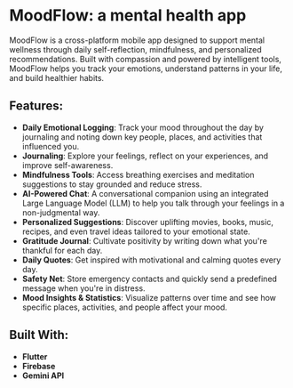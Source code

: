 # MoodFlow: a mental health app

MoodFlow is a cross-platform mobile app designed to support mental wellness through daily self-reflection, mindfulness, and personalized recommendations.
Built with compassion and powered by intelligent tools, MoodFlow helps you track your emotions, understand patterns in your life, and build healthier habits.


## Features:
- **Daily Emotional Logging**: Track your mood throughout the day by journaling and noting down key people, places, and activities that influenced you.
- **Journaling**: Explore your feelings, reflect on your experiences, and improve self-awareness.
- **Mindfulness Tools**: Access breathing exercises and meditation suggestions to stay grounded and reduce stress.
- **AI-Powered Chat**: A conversational companion using an integrated Large Language Model (LLM) to help you talk through your feelings in a non-judgmental way.
- **Personalized Suggestions**: Discover uplifting movies, books, music, recipes, and even travel ideas tailored to your emotional state.
- **Gratitude Journal**: Cultivate positivity by writing down what you're thankful for each day.
- **Daily Quotes**: Get inspired with motivational and calming quotes every day.
- **Safety Net**: Store emergency contacts and quickly send a predefined message when you're in distress.
- **Mood Insights & Statistics**: Visualize patterns over time and see how specific places, activities, and people affect your mood.

## Built With:
- **Flutter**
- **Firebase**
- **Gemini API**
